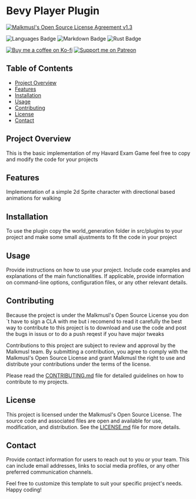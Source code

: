 # Bevy Player Plugin

[![Malkmusl's Open Source License Agreement v1.3](https://img.shields.io/badge/License-Malkmusl's%20Open%20Source%20License%20Agreement%20v1.3-brightgreen.svg?style=for-the-badge)](LICENSE.md)

![Languages Badge](https://img.shields.io/badge/Languages-818080?style=for-the-badge)  ![Markdown Badge](https://img.shields.io/badge/Markdown-1E395B?style=for-the-badge&logo=markdown&logoColor=white)   ![Rust Badge](https://img.shields.io/badge/Rust-000000?style=for-the-badge&logo=rust&logoColor=white)


[![Buy me a coffee on Ko-fi](https://img.shields.io/badge/Buy%20me%20a%20coffee-Ko--fi-%23FF5E5B.svg?style=for-the-badge)](https://ko-fi.com/malkmusl)  [![Support me on Patreon](https://img.shields.io/badge/Support%20me%20on-Patreon-orange.svg?style=for-the-badge)](https://www.patreon.com/malkmusl)




## Table of Contents

- [Project Overview](#project-overview)
- [Features](#features)
- [Installation](#installation)
- [Usage](#usage)
- [Contributing](#contributing)
- [License](#license)
- [Contact](#contact)

## Project Overview

This is the basic implementation of my Havard Exam Game feel free to copy and modify the code for your projects

## Features

Implementation of a simple 2d Sprite character with directional based animations for walking 

## Installation

To use the plugin copy the world_generation folder in src/plugins to your project and make some small ajustments to fit the code in your project

## Usage

Provide instructions on how to use your project. Include code examples and explanations of the main functionalities. If applicable, provide information on command-line options, configuration files, or any other relevant details.

## Contributing

Because the project is under the Malkmusl's Open Source License you don´t have to sign a CLA with me but i recomend to read it carefully the best way to contribute to this project is to download and use the code and post the bugs in issus or to do a push reqest if you have major tweaks

Contributions to this project are subject to review and approval by the Malkmusl team. By submitting a contribution, you agree to comply with the Malkmusl's Open Source License and grant Malkmusl the right to use and distribute your contributions under the terms of the license.

Please read the [CONTRIBUTING.md](CONTRIBUTING.md) file for detailed guidelines on how to contribute to my projects.

## License

This project is licensed under the Malkmusl's Open Source License. The source code and associated files are open and available for use, modification, and distribution. See the [LICENSE.md](LICENSE.md) file for more details.

## Contact

Provide contact information for users to reach out to you or your team. This can include email addresses, links to social media profiles, or any other preferred communication channels.

Feel free to customize this template to suit your specific project's needs. Happy coding!
